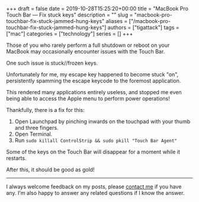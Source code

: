 +++
draft = false
date = 2019-10-28T15:25:20+00:00
title = "MacBook Pro Touch Bar — Fix stuck keys"
description = ""
slug = "macbook-pro-touchbar-fix-stuck-jammed-hung-keys"
aliases = ["/macbook-pro-touchbar-fix-stuck-jammed-hung-keys"]
authors = ["tigattack"]
tags = ["mac"]
categories = ["technology"]
series = []
+++

Those of you who rarely perform a full shutdown or reboot on your MacBook may occasionally encounter issues with the Touch Bar.

One such issue is stuck//frozen keys.

Unfortunately for me, my escape key happened to become stuck "on", persistently spamming the escape keycode to the foremost application.

This rendered many applications entirely useless, and stopped me even being able to access the Apple menu to perform power operations!

Thankfully, there is a fix for this:

1. Open Launchpad by pinching inwards on the touchpad with your thumb and three fingers.
2. Open Terminal.
3. Run `sudo killall ControlStrip && sudo pkill "Touch Bar Agent"`

Some of the keys on the Touch Bar will disappear for a moment while it restarts.

After this, it should be good as gold!

---

I always welcome feedback on my posts, please [contact me](/contact) if you have any. I'm also happy to answer any related questions if I know the answer.
